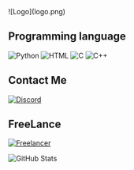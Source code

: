 <div style="background-image: url('fondo.png'); background-size: cover; background-position: center; height: 100vh;">
  ![Logo](logo.png)

  ## Programming language
  ![Python](https://img.shields.io/badge/-Python-%230075a8?logo=python&logoColor=white&style=flat-square)
  ![HTML](https://img.shields.io/badge/-HTML-%23de4b25?logo=html5&logoColor=white&style=flat-square)
  ![C](https://img.shields.io/badge/C-%23e9c241?logo=nim&logoColor=white&style=flat-square)
  ![C++](https://img.shields.io/badge/C++-4EAA25?logo=GNU%20C++&logoColor=white&style=flat-square)

  ## Contact Me
  [![Discord](https://img.shields.io/discord/1112563060083789844?color=purple&label=Discord&logo=Discord&style=for-the-badge)](https://discord.com/invite/1112563060083789844)

  ## FreeLance
  [![Freelancer](https://img.shields.io/twitter/url?label=Freelancer&logo=Freelancer&style=social&url=https%3A%2F%2Fwww.freelancer.com.ar%2Fu%2Fg4m3overk1ll)](https://www.freelancer.com.ar/u/g4m3overk1ll)

  ![GitHub Stats](https://github-readme-stats.vercel.app/api?username=AlexisEmanuel&show_icons=true&include_all_commits=true&theme=radical)
</div>












